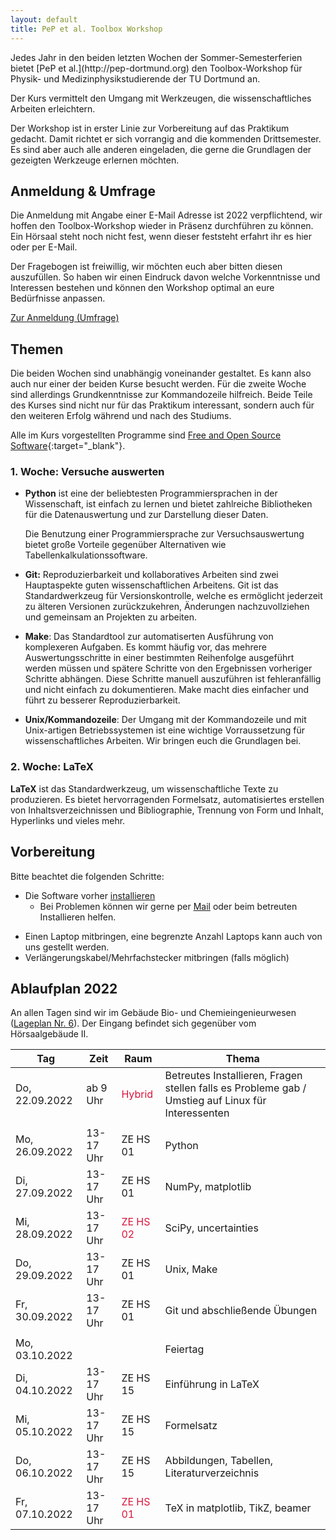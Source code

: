 ```yaml
---
layout: default
title: PeP et al. Toolbox Workshop
---
```


<p class="lead" markdown="1">
Jedes Jahr in den beiden letzten Wochen der Sommer-Semesterferien bietet [PeP et al.](http://pep-dortmund.org) den Toolbox-Workshop für Physik- und Medizinphysikstudierende der TU Dortmund an.
</p>

Der Kurs vermittelt den Umgang mit Werkzeugen, die wissenschaftliches Arbeiten erleichtern.

Der Workshop ist in erster Linie zur Vorbereitung auf das Praktikum gedacht.
Damit richtet er sich vorrangig and die kommenden Drittsemester.
Es sind aber auch alle anderen eingeladen, die gerne die Grundlagen der gezeigten Werkzeuge erlernen möchten.

## Anmeldung & Umfrage
Die Anmeldung mit Angabe einer E-Mail Adresse ist 2022 verpflichtend,
wir hoffen den Toolbox-Workshop wieder in Präsenz durchführen zu können.
Ein Hörsaal steht noch nicht fest, wenn dieser feststeht erfahrt ihr es hier oder per E-Mail.

Der Fragebogen ist freiwillig, wir möchten euch aber bitten diesen auszufüllen.
So haben wir einen Eindruck davon welche Vorkenntnisse und Interessen bestehen
und können den Workshop optimal an eure Bedürfnisse anpassen.

<div class="text-center mb-3">
<a target="_blank" role="button" class="btn btn-primary" href="https://registration.pep-dortmund.org/events/14/registration/">Zur Anmeldung (Umfrage)</a>
</div>

<!--
## Feedback 2022

Wir würden gerne Feedback von euch sammeln, um den Workshop beim nächsten Mal verbessern zu können.
Füllt bitte den Feedback-Bogen (ggf. auch mehrmals) aus.

<div class="text-center">
<a type="button" class="btn btn-primary" href="https://forms.gle/yv6WmVy45EMXotUs8">Zum Toolbox-Feedback (erste Woche)</a>
<a type="button" class="btn btn-primary" href="https://forms.gle/QKcGtLqHAkWvGw6FA">Zum LaTeX-Feedback (zweite Woche)</a>
</div>
-->


## Themen

Die beiden Wochen sind unabhängig voneinander gestaltet.
Es kann also auch nur einer der beiden Kurse besucht werden.
Für die zweite Woche sind allerdings Grundkenntnisse zur Kommandozeile hilfreich.
Beide Teile des Kurses sind nicht nur für das Praktikum interessant, sondern auch für den weiteren Erfolg während und nach des Studiums.

Alle im Kurs vorgestellten Programme sind [Free and Open Source Software](https://en.wikipedia.org/wiki/Free_and_open-source_software){:target="_blank"}.


### 1. Woche: Versuche auswerten

* **Python** ist eine der beliebtesten Programmiersprachen in der Wissenschaft, ist einfach zu lernen und bietet zahlreiche Bibliotheken für die Datenauswertung und zur Darstellung dieser Daten.

  Die Benutzung einer Programmiersprache zur Versuchsauswertung bietet große Vorteile gegenüber Alternativen wie Tabellenkalkulationssoftware.

* **Git:** Reproduzierbarkeit und kollaboratives Arbeiten sind zwei Hauptaspekte guten wissenschaftlichen Arbeitens.
  Git ist das Standardwerkzeug für Versionskontrolle, welche es ermöglicht jederzeit zu älteren Versionen zurückzukehren, Änderungen nachzuvollziehen und gemeinsam an Projekten zu arbeiten.

* **Make**: Das Standardtool zur automatiserten Ausführung von komplexeren Aufgaben.
  Es kommt häufig vor, das mehrere Auswertungsschritte in einer bestimmten Reihenfolge ausgeführt werden müssen und spätere Schritte von den Ergebnissen vorheriger Schritte abhängen. Diese Schritte manuell auszuführen ist fehleranfällig und nicht einfach zu dokumentieren. Make macht dies einfacher und führt zu besserer Reproduzierbarkeit.

* **Unix/Kommandozeile**: Der Umgang mit der Kommandozeile und mit Unix-artigen Betriebssystemen ist eine wichtige Vorraussetzung für wissenschaftliches Arbeiten. Wir bringen euch die Grundlagen bei.


### 2. Woche: LaTeX

**LaTeX** ist das Standardwerkzeug, um wissenschaftliche Texte zu produzieren.
Es bietet hervorragenden Formelsatz, automatisiertes erstellen von Inhaltsverzeichnissen und Bibliographie, Trennung von Form und Inhalt, Hyperlinks und vieles mehr.

## Vorbereitung

Bitte beachtet die folgenden Schritte:

- Die Software vorher [installieren](/install)
  - Bei Problemen können wir gerne per [Mail](about.html) oder beim betreuten Installieren helfen.
<!--    - Der Workshop wird digital stattfinden, dazu werden wir [Zoom](https://tu-dortmund.zoom.us/){:target="_blank"} (und
      [Discord](https://discord.com/new/download){:target="_blank"}) verwenden. -->
  - Einen Laptop mitbringen, eine begrenzte Anzahl Laptops kann auch von uns gestellt werden.
  - Verlängerungskabel/Mehrfachstecker mitbringen (falls möglich)


## Ablaufplan 2022

An allen Tagen sind wir im Gebäude Bio- und Chemieingenieurwesen ([Lageplan Nr. 6](https://www.tu-dortmund.de/storages/tu_website/Referat_1/News/2019/2019_10_Oktober/191010_TU_Lageplan_A4_WEB_2019.pdf)).
Der Eingang befindet sich gegenüber vom Hörsaalgebäude II.

<table class="table table-hover">
<thead>
  <tr>
  <th>Tag</th>
  <th>Zeit</th>
  <th>Raum</th>
  <th>Thema</th>
  </tr>
</thead>
<tbody>
  <tr>
  <td>Do, 22.09.2022</td>
  <td>ab 9 Uhr</td>
  <td><span style="color:crimson"> Hybrid </span></td>
  <td>Betreutes Installieren, Fragen stellen falls es Probleme gab
   / Umstieg auf Linux für Interessenten
   </td>
  </tr>
  <tr>
  <td colspan="4"></td>
  </tr>
  <tr>
  <td>Mo, 26.09.2022</td>
  <td>13-17 Uhr</td>
  <td>ZE HS 01</td>
  <td>Python</td>
  </tr>
  <tr>
  <td>Di, 27.09.2022</td>
  <td>13-17 Uhr</td>
  <td>ZE HS 01</td>
  <td>NumPy, matplotlib</td>
  </tr>
  <tr>
  <td>Mi, 28.09.2022</td>
  <td>13-17 Uhr</td>
  <td><span style="color:crimson"> ZE HS 02</span></td>
  <td>SciPy, uncertainties</td>
  </tr>
  <tr>
  <td>Do, 29.09.2022</td>
  <td>13-17 Uhr</td>
  <td>ZE HS 01</td>
  <td>Unix, Make</td>
  </tr>
  <tr>
  <td>Fr, 30.09.2022</td>
  <td>13-17 Uhr</td>
  <td>ZE HS 01</td>
  <td>Git und abschließende Übungen</td>
  </tr>
  <tr>
  <td colspan="4"></td>
  </tr>
  <tr>
  <td>Mo, 03.10.2022</td>
  <td></td>
  <td></td>
  <td>Feiertag</td>
  </tr>
  <tr>
  <td>Di, 04.10.2022</td>
  <td>13-17 Uhr</td>
  <td>ZE HS 15</td>
  <td>Einführung in LaTeX</td>
  </tr>
  <tr>
  <td>Mi, 05.10.2022</td>
  <td>13-17 Uhr</td>
  <td>ZE HS 15</td>
  <td>Formelsatz</td>
  </tr>
  <tr>
  <td>Do, 06.10.2022</td>
  <td>13-17 Uhr</td>
  <td>ZE HS 15</td>
  <td>Abbildungen, Tabellen, Literaturverzeichnis</td>
  </tr>
  <tr>
  <td>Fr, 07.10.2022</td>
  <td>13-17 Uhr</td>
  <td><span style="color:crimson"> ZE HS 01</span></td>
  <td>TeX in matplotlib, TikZ, beamer</td>
  </tr>
<!--
  <tr>
  <td>Fr, 30.09.2022</td>
  <td>13-17 Uhr</td>
  <td>tbd</td>
  <td>Ausführliche Übungen über alles</td>
  </tr>
-->
</tbody>
</table>
